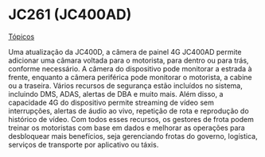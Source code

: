 # JC261 (JC400AD)

[Tópicos](JC261%20(JC400AD)%20959a5d61200c41709ec1bab9e2cf2e72/To%CC%81picos%2016c1e9d169db47149c98c11acf355d0c.csv)

Uma atualização da JC400D, a câmera de painel 4G JC400AD permite adicionar uma câmara voltada para o motorista, para dentro ou para trás, conforme necessário. A câmera do dispositivo pode monitorar a estrada à frente, enquanto a câmera periférica pode monitorar o motorista, a cabine ou a traseira. Vários recursos de segurança estão incluídos no sistema, incluindo DMS, ADAS, alertas de DBA e muito mais. Além disso, a capacidade 4G do dispositivo permite streaming de vídeo sem interrupções, alertas de áudio ao vivo, repetição de rota e reprodução do histórico de vídeo. Com todos esses recursos, os gestores de frota podem treinar os motoristas com base em dados e melhorar as operações para desbloquear mais benefícios, seja gerenciando frotas do governo, logística, serviços de transporte por aplicativo ou táxis.
